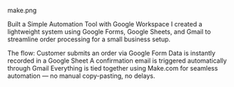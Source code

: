 make.png

Built a Simple Automation Tool with Google Workspace
I created a lightweight system using Google Forms, Google Sheets, and Gmail to streamline order processing for a small business setup.

The flow:
Customer submits an order via Google Form
Data is instantly recorded in a Google Sheet
A confirmation email is triggered automatically through Gmail
Everything is tied together using Make.com for seamless automation — no manual copy-pasting, no delays.

